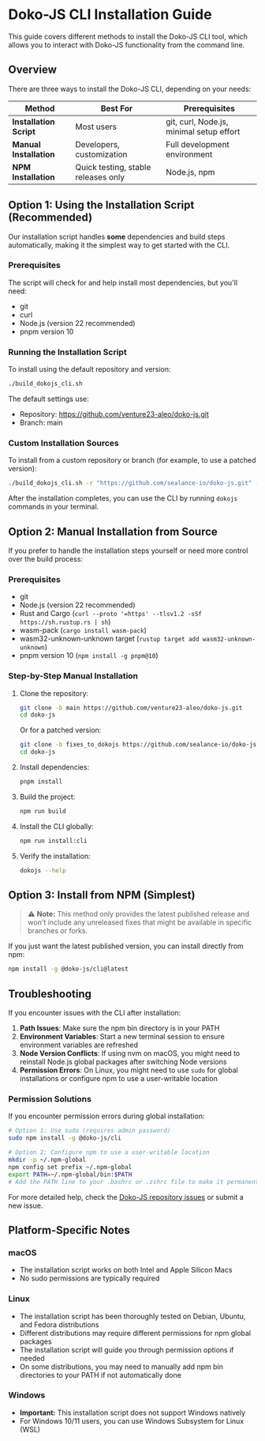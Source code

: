 # Doko-JS CLI Installation Guide

This guide covers different methods to install the Doko-JS CLI tool, which allows you to interact with Doko-JS functionality from the command line.

## Overview

There are three ways to install the Doko-JS CLI, depending on your needs:

| Method                  | Best For                            | Prerequisites                            |
| ----------------------- | ----------------------------------- | ---------------------------------------- |
| **Installation Script** | Most users                          | git, curl, Node.js, minimal setup effort |
| **Manual Installation** | Developers, customization           | Full development environment             |
| **NPM Installation**    | Quick testing, stable releases only | Node.js, npm                             |

## Option 1: Using the Installation Script (Recommended)

Our installation script handles **some** dependencies and build steps automatically, making it the simplest way to get started with the CLI.

### Prerequisites

The script will check for and help install most dependencies, but you'll need:

- git
- curl
- Node.js (version 22 recommended)
- pnpm version 10

### Running the Installation Script

To install using the default repository and version:

```bash
./build_dokojs_cli.sh
```

The default settings use:

- Repository: https://github.com/venture23-aleo/doko-js.git
- Branch: main

### Custom Installation Sources

To install from a custom repository or branch (for example, to use a patched version):

```bash
./build_dokojs_cli.sh -r "https://github.com/sealance-io/doko-js.git" -b "fixes_to_dokojs"
```

After the installation completes, you can use the CLI by running `dokojs` commands in your terminal.

## Option 2: Manual Installation from Source

If you prefer to handle the installation steps yourself or need more control over the build process:

### Prerequisites

- git
- Node.js (version 22 recommended)
- Rust and Cargo (`curl --proto '=https' --tlsv1.2 -sSf https://sh.rustup.rs | sh`)
- wasm-pack (`cargo install wasm-pack`)
- wasm32-unknown-unknown target (`rustup target add wasm32-unknown-unknown`)
- pnpm version 10 (`npm install -g pnpm@10`)

### Step-by-Step Manual Installation

1. Clone the repository:

   ```bash
   git clone -b main https://github.com/venture23-aleo/doko-js.git
   cd doko-js
   ```

   Or for a patched version:

   ```bash
   git clone -b fixes_to_dokojs https://github.com/sealance-io/doko-js.git
   cd doko-js
   ```

2. Install dependencies:

   ```bash
   pnpm install
   ```

3. Build the project:

   ```bash
   npm run build
   ```

4. Install the CLI globally:

   ```bash
   npm run install:cli
   ```

5. Verify the installation:
   ```bash
   dokojs --help
   ```

## Option 3: Install from NPM (Simplest)

> ⚠️ **Note:** This method only provides the latest published release and won't include any unreleased fixes that might be available in specific branches or forks.

If you just want the latest published version, you can install directly from npm:

```bash
npm install -g @doko-js/cli@latest
```

## Troubleshooting

If you encounter issues with the CLI after installation:

1. **Path Issues**: Make sure the npm bin directory is in your PATH
2. **Environment Variables**: Start a new terminal session to ensure environment variables are refreshed
3. **Node Version Conflicts**: If using nvm on macOS, you might need to reinstall Node.js global packages after switching Node versions
4. **Permission Errors**: On Linux, you might need to use `sudo` for global installations or configure npm to use a user-writable location

### Permission Solutions

If you encounter permission errors during global installation:

```bash
# Option 1: Use sudo (requires admin password)
sudo npm install -g @doko-js/cli

# Option 2: Configure npm to use a user-writable location
mkdir -p ~/.npm-global
npm config set prefix ~/.npm-global
export PATH=~/.npm-global/bin:$PATH
# Add the PATH line to your .bashrc or .zshrc file to make it permanent
```

For more detailed help, check the [Doko-JS repository issues](https://github.com/venture23-aleo/doko-js/issues) or submit a new issue.

## Platform-Specific Notes

### macOS

- The installation script works on both Intel and Apple Silicon Macs
- No sudo permissions are typically required

### Linux

- The installation script has been thoroughly tested on Debian, Ubuntu, and Fedora distributions
- Different distributions may require different permissions for npm global packages
- The installation script will guide you through permission options if needed
- On some distributions, you may need to manually add npm bin directories to your PATH if not automatically done

### Windows

- **Important:** This installation script does not support Windows natively
- For Windows 10/11 users, you can use Windows Subsystem for Linux (WSL)
